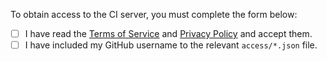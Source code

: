 To obtain access to the CI server, you must complete the form below:

- [ ] I have read the [Terms of Service](https://github.com/Quansight/open-gpu-server/blob/main/TOS.md) and [Privacy Policy](https://quansight.com/privacy-policy/) and accept them.
- [ ] I have included my GitHub username to the relevant `access/*.json` file.
